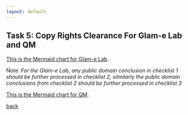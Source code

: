 ```yaml
---
layout: default
---
```


## Task 5: Copy Rights Clearance For Glam-e Lab and QM

[This is the Mermaid chart for Glam-e Lab](https://github.com/AlDanah-QM/copyrightTool/blob/main/GamLabChart.md).

Note: *For the Glam-e Lab, any public domain conclusion in checklist 1 should be further processed in checklist 2, silmilarly the public domain conclusions from checklist 2 should be further processed in checklist 3*

[This is the Mermaid chart for QM](https://github.com/AlDanah-QM/copyrightTool/blob/main/QMFlowChart.md).



[back](./)
